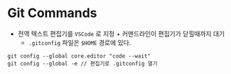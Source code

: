 # Git Commands

* 전역 텍스트 편집기를 `VSCode` 로 지정 + 커맨드라인이 편집기가 닫힐때까지 대기
  * `.gitconfig` 파일은 `$HOME` 경로에 있다.

```git
git config --global core.editor "code --wait"
git config --global -e // 편집기로 .gitconfig 열기
```